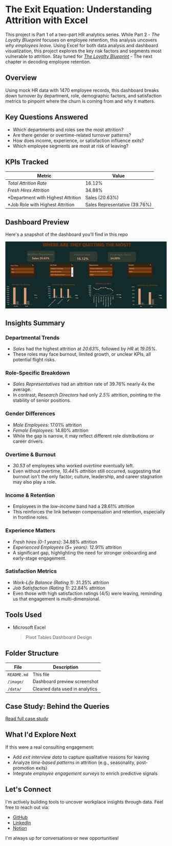 # The Exit Equation: Understanding Attrition with Excel
This project is Part 1 of a two-part HR analytics series. While Part 2 - *The Loyalty Blueprint* focuses on employee retention, this analysis uncovers *why employees leave*. Using Excel for both data analysis and dashboard visualization, this project explores the key risk factors and segments most vulnerable to attrition.
Stay tuned for [*The Loyalty Blueprint*](https://github.com/Shrey0561/Why-They-Stay-Retention-Insight-Hub-SQL-Excel/tree/main) - The next chapter in decoding employee retention.

## Overview
Using mock HR data with 1470 employee records, this dashboard breaks down turnover by department, role, demographic factors, and satisfaction metrics to pinpoint where the churn is coming from and why it matters.

## Key Questions Answered
 - Which departments and roles see the most attrition?
 - Are there gender or overtime-related turnover patterns?
 - How does income, experience, or satisfaction influence exits?
 - Which employee segments are most at risk of leaving?

## KPIs Tracked
| Metric                             | Value                         |
|------------------------------------|-------------------------------|
| *Total Attrition Rate*             | 16.12%                        |
| *Fresh Hires Attrition*            | 34.88%                        |
| *Department with Highest Attrition | Sales (20.63%)                |
| *Job Role with Highest Attrition   | Sales Representative (39.76%) |

## Dashboard Preview
Here's a snapshot of the dashboard you'll find in this repo

![Dashboard Preview](dashboard_preview.png)

## Insights Summary

### Departmental Trends
 - *Sales* had the highest attrition at *20.63%*, followed by *HR* at *19.05%*.
 - These roles may face burnout, limited growth, or unclear KPIs, all potential flight risks.

### Role-Specific Breakdown
 - *Sales Representatives* had an attrition rate of 39.76% nearly 4x the average.
 - In contrast, *Research Directors* had only *2.5%* attrition, pointing to the stability of senior positions.

### Gender Differences
 - *Male Employees:* 17.01% attrition
 - *Female Employees:* 14.80% attrition
 - While the gap is narrow, it may reflect different role distributions or career drivers.

### Overtime & Burnout
 - *30.53* of employees who worked *overtime* eventually left.
 - Even without overtime, *10.44% attrition* still occurred, suggesting that burnout isn't the only factor; culture, leadership, and career stagnation may also play a role.

### Income & Retention
 - Employees in the *low-income* band had a 28.61% attrition
 - This reinforces the link between compensation and retention, especially in frontline roles.

### Experience Matters
 - *Fresh hires (0-1 years)*: 34.88% attrition
 - *Experienced Employees (5+ years)*: 12.91% attrition
 - A significant gap, highlighting the need for stronger onboarding and early-stage engagement.

### Satisfaction Metrics
 - *Work-Life Balance (Rating 1)*: 31.25% attrition
 - *Job Satisfaction (Rating 1)*: 22.84% attrition
 - Even those with high satisfaction ratings (4/5) were leaving, reminding us that engagement is multi-dimensional.

## Tools Used 
 - Microsoft Excel
   > Pivot Tables
   > Dashboard Design

## Folder Structure 
| File              | Description                    |
|-------------------|--------------------------------|
| `README.md`       | This file                      |
| `/image/`         | Dashboard preview screenshot   |
| `/data/`          | Cleaned data used in analytics |

## Case Study: Behind the Queries
[Read full case study](https://docs.google.com/document/d/1UvtNh63Pqlk9doOYvelR3UggBd_6P2AbMk_uvuq11EQ/edit?usp=sharing)

## What I'd Explore Next
If this were a real consulting engagement:
 - Add *exit interview data* to capture qualitative reasons for leaving
 - Analyze *time-based patterns* in attrition (e.g., seasonality, post-promotion exits)
 - Integrate *employee engagement surveys* to enrich predictive signals

## Let's Connect
I'm actively building tools to uncover workplace insights through data.
Feel free to reach out via:
 * [GitHub](https://github.com/Shrey0561)
 * [LinkedIn](https://www.linkedin.com/in/shreya-srinath-879a66205/)
 * [Notion](https://www.notion.so/Data-Analyst-Portfolio-221ebe151fdd801e9445e32590b67758?source=copy_link)

I'm always up for conversations or new opportunities!
